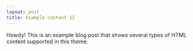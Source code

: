 ```yaml
---
layout: post
title: Example content 12
---
```



<div class="message">
  Howdy! This is an example blog post that shows several types of HTML content supported in this theme.
</div>